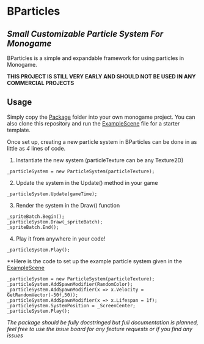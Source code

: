 # BParticles

## *Small Customizable Particle System For Monogame*

BParticles is a simple and expandable framework for using particles in Monogame.

**THIS PROJECT IS STILL VERY EARLY AND SHOULD NOT BE USED IN ANY COMMERCIAL PROJECTS**

## Usage

Simply copy the [Package](Package) folder into your own monogame project. You can also clone this repository and run the [ExampleScene](ExampleScene.cs) file for a starter template. 

Once set up, creating a new particle system in BParticles can be done in as little as *4* lines of code.

1) Instantiate the new system (particleTexture can be any Texture2D)
```
_particleSystem = new ParticleSystem(particleTexture);
```

2) Update the system in the Update() method in your game
```
_particleSystem.Update(gameTime);
```

3) Render the system in the Draw() function
```
_spriteBatch.Begin();
_particleSystem.Draw(_spriteBatch);
_spriteBatch.End();
```

4) Play it from anywhere in your code!
```
_particleSystem.Play();
```

**Here is the code to set up the example particle system given in the [ExampleScene](ExampleScene.cs)

```
_particleSystem = new ParticleSystem(particleTexture);
_particleSystem.AddSpawnModifier(RandomColor);
_particleSystem.AddSpawnModifier(x => x.Velocity = GetRandomVector(-50f,50));
_particleSystem.AddSpawnModifier(x => x.Lifespan = 1f);
_particleSystem.SystemPosition = _ScreenCenter;
_particleSystem.Play();
```

*The package should be fully docstringed but full documentation is planned, feel free to use the issue board for any feature requests or if you find any issues*